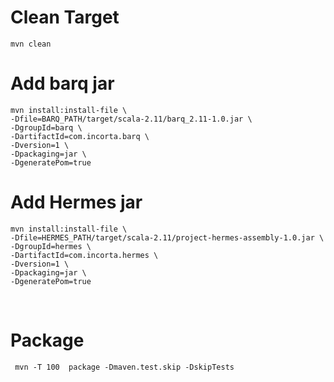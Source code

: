 # Clean Target  
    mvn clean

# Add barq jar 
    mvn install:install-file \
    -Dfile=BARQ_PATH/target/scala-2.11/barq_2.11-1.0.jar \
    -DgroupId=barq \
    -DartifactId=com.incorta.barq \
    -Dversion=1 \
    -Dpackaging=jar \
    -DgeneratePom=true

# Add Hermes jar 
    mvn install:install-file \
    -Dfile=HERMES_PATH/target/scala-2.11/project-hermes-assembly-1.0.jar \
    -DgroupId=hermes \
    -DartifactId=com.incorta.hermes \
    -Dversion=1 \
    -Dpackaging=jar \
    -DgeneratePom=true

﻿
# Package
     mvn -T 100  package -Dmaven.test.skip -DskipTests